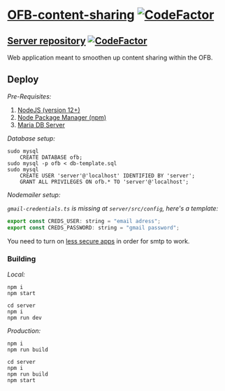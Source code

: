 # [OFB-content-sharing](https://cotearthur.github.io/OFB-content-sharing/) [![CodeFactor](https://www.codefactor.io/repository/github/cotearthur/ofb-content-sharing/badge?s=c4b62f1996e51f19b3acddfa33865084ff6b238b)](https://www.codefactor.io/repository/github/cotearthur/ofb-content-sharing)

## [Server repository](https://github.com/CoteArthur/OFB-content-sharing-server) [![CodeFactor](https://www.codefactor.io/repository/github/cotearthur/ofb-content-sharing-server/badge)](https://www.codefactor.io/repository/github/cotearthur/ofb-content-sharing-server)

Web application meant to smoothen up content sharing within the OFB.

## Deploy
_Pre-Requisites:_
1. [NodeJS (version 12+)](https://nodejs.org/en/)
2. [Node Package Manager (npm)](https://www.npmjs.com/)
3. [Maria DB Server](https://mariadb.org/)

_Database setup:_

    sudo mysql
        CREATE DATABASE ofb;
    sudo mysql -p ofb < db-template.sql
    sudo mysql
        CREATE USER 'server'@'localhost' IDENTIFIED BY 'server';
        GRANT ALL PRIVILEGES ON ofb.* TO 'server'@'localhost';
      
_Nodemailer setup:_

_`gmail-credentials.ts` is missing at `server/src/config`, here's a template:_

```javascript
export const CREDS_USER: string = "email adress";
export const CREDS_PASSWORD: string = "gmail password";
```
You need to turn on [less secure apps](https://myaccount.google.com/lesssecureapps) in order for smtp to work.

### Building

_Local:_

    npm i
    npm start
    
    cd server
    npm i
    npm run dev
    
_Production:_

    npm i
    npm run build

    cd server
    npm i
    npm run build
    npm start

